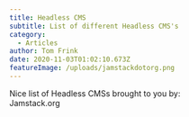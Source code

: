 ```yaml
---
title: Headless CMS
subtitle: List of different Headless CMS's
category:
  - Articles
author: Tom Frink
date: 2020-11-03T01:02:10.673Z
featureImage: /uploads/jamstackdotorg.png
---
```


Nice list of Headless CMSs brought to you by:\
Jamstack.org
